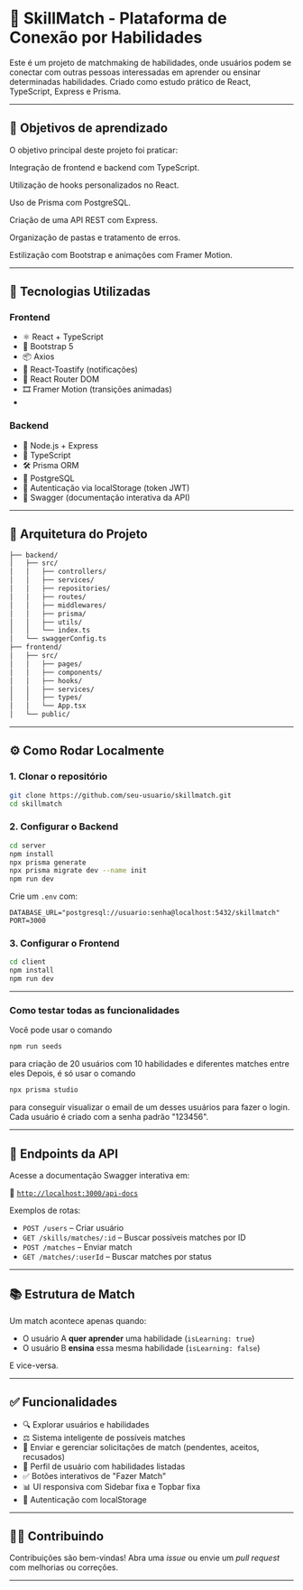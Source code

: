 # 🎯 SkillMatch - Plataforma de Conexão por Habilidades

Este é um projeto de matchmaking de habilidades, onde usuários podem se conectar com outras pessoas interessadas em aprender ou ensinar determinadas habilidades. Criado como estudo prático de React, TypeScript, Express e Prisma.

---

## 🎯 Objetivos de aprendizado

O objetivo principal deste projeto foi praticar:

Integração de frontend e backend com TypeScript.

Utilização de hooks personalizados no React.

Uso de Prisma com PostgreSQL.

Criação de uma API REST com Express.

Organização de pastas e tratamento de erros.

Estilização com Bootstrap e animações com Framer Motion.

---

## 🚀 Tecnologias Utilizadas

### Frontend
- ⚛️ React + TypeScript
- 💅 Bootstrap 5
- 📦 Axios
- 🍞 React-Toastify (notificações)
- 🔄 React Router DOM
- 🎞 Framer Motion (transições animadas)
- 

### Backend
- 🧩 Node.js + Express
- 🧬 TypeScript
- 🛠 Prisma ORM
- 🐘 PostgreSQL
- 🔐 Autenticação via localStorage (token JWT)
- 📄 Swagger (documentação interativa da API)

---

## 📐 Arquitetura do Projeto

```bash
├── backend/
│   ├── src/
│   │   ├── controllers/
│   │   ├── services/
│   │   ├── repositories/
│   │   ├── routes/
│   │   ├── middlewares/
│   │   ├── prisma/
│   │   ├── utils/
│   │   └── index.ts
│   └── swaggerConfig.ts
├── frontend/
│   ├── src/
│   │   ├── pages/
│   │   ├── components/
│   │   ├── hooks/
│   │   ├── services/
│   │   ├── types/
│   │   └── App.tsx
│   └── public/
```

---

## ⚙️ Como Rodar Localmente

### 1. Clonar o repositório

```bash
git clone https://github.com/seu-usuario/skillmatch.git
cd skillmatch
```

### 2. Configurar o Backend

```bash
cd server
npm install
npx prisma generate
npx prisma migrate dev --name init
npm run dev
```

Crie um `.env` com:

```env
DATABASE_URL="postgresql://usuario:senha@localhost:5432/skillmatch"
PORT=3000
```

### 3. Configurar o Frontend

```bash
cd client
npm install
npm run dev
```

---

### Como testar todas as funcionalidades

Você pode usar o comando 
```bash
npm run seeds
```
para criação de 20 usuários com 10 habilidades e diferentes matches entre eles
Depois, é só usar o comando
```bash
npx prisma studio
``` 
para conseguir visualizar o email de um desses usuários para fazer o login.
Cada usuário é criado com a senha padrão "123456".

---

## 🧪 Endpoints da API

Acesse a documentação Swagger interativa em:

📄 [`http://localhost:3000/api-docs`](http://localhost:3000/api-docs)

Exemplos de rotas:

- `POST /users` – Criar usuário
- `GET /skills/matches/:id` – Buscar possíveis matches por ID
- `POST /matches` – Enviar match
- `GET /matches/:userId` – Buscar matches por status

---

## 📚 Estrutura de Match

Um match acontece apenas quando:
- O usuário A **quer aprender** uma habilidade (`isLearning: true`)
- O usuário B **ensina** essa mesma habilidade (`isLearning: false`)

E vice-versa.

---

## ✅ Funcionalidades

- 🔍 Explorar usuários e habilidades
- ⚖️ Sistema inteligente de possíveis matches
- 💌 Enviar e gerenciar solicitações de match (pendentes, aceitos, recusados)
- 📁 Perfil de usuário com habilidades listadas
- ✅ Botões interativos de "Fazer Match"
- 📊 UI responsiva com Sidebar fixa e Topbar fixa
- 🔐 Autenticação com localStorage

---

## 🧑‍💻 Contribuindo

Contribuições são bem-vindas! Abra uma _issue_ ou envie um _pull request_ com melhorias ou correções.

---
